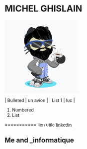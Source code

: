 # MICHEL GHISLAIN 


 ![Image](cat.png)  

| Bulleted | un avion |
| List 1 | luc |

1. Numbered 
2. List

===========
lien utile [linkedin](https://www.linkedin.com/in/ghislain-michel-31b024153/)
## Me and _informatique 


